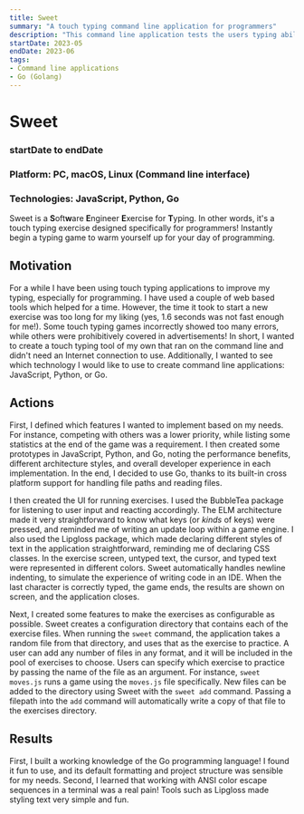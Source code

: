 ```yaml
---
title: Sweet
summary: "A touch typing command line application for programmers"
description: "This command line application tests the users typing ability, but unlike other touch typing trainers, it focuses on writing code, and starts up almost instantaneously!"
startDate: 2023-05
endDate: 2023-06
tags:
- Command line applications
- Go (Golang)
---
```


# Sweet
### startDate to endDate
### Platform: PC, macOS, Linux (Command line interface)
### Technologies: JavaScript, Python, Go

Sweet is a **S**oft**w**are **E**ngineer **E**xercise for **T**yping. In other words, it's a touch typing exercise designed specifically for programmers! Instantly begin a typing game to warm yourself up for your day of programming. 

## Motivation

For a while I have been using touch typing applications to improve my typing, especially for programming. I have used a couple of web based tools which helped for a time. However, the time it took to start a new exercise was too long for my liking (yes, 1.6 seconds was not fast enough for me!). Some touch typing games incorrectly showed too many errors, while others were prohibitively covered in advertisements! In short, I wanted to create a touch typing tool of my own that ran on the command line and didn't need an Internet connection to use. Additionally, I wanted to see which technology I would like to use to create command line applications: JavaScript, Python, or Go.

## Actions

First, I defined which features I wanted to implement based on my needs. For instance, competing with others was a lower priority, while listing some statistics at the end of the game was a requirement. I then created some prototypes in JavaScript, Python, and Go, noting the performance benefits, different architecture styles, and overall developer experience in each implementation. In the end, I decided to use Go, thanks to its built-in cross platform support for handling file paths and reading files.

I then created the UI for running exercises. I used the BubbleTea package for listening to user input and reacting accordingly. The ELM architecture made it very straightforward to know what keys (or *kinds* of keys) were pressed, and reminded me of writing an update loop within a game engine. I also used the Lipgloss package, which made declaring different styles of text in the application straightforward, reminding me of declaring CSS classes. In the exercise screen, untyped text, the cursor, and typed text were represented in different colors. Sweet automatically handles newline indenting, to simulate the experience of writing code in an IDE. When the last character is correctly typed, the game ends, the results are shown on screen, and the application closes.

Next, I created some features to make the exercises as configurable as possible. Sweet creates a configuration directory that contains each of the exercise files. When running the `sweet` command, the application takes a random file from that directory, and uses that as the exercise to practice. A user can add any number of files in any format, and it will be included in the pool of exercises to choose. Users can specify which exercise to practice by passing the name of the file as an argument. For instance, `sweet moves.js` runs a game using the `moves.js` file specifically. New files can be added to the directory using Sweet with the `sweet add` command. Passing a filepath into the `add` command will automatically write a copy of that file to the exercises directory.

## Results

First, I built a working knowledge of the Go programming language! I found it fun to use, and its default formatting and project structure was sensible for my needs. Second, I learned that working with ANSI color escape sequences in a terminal was a real pain! Tools such as Lipgloss made styling text very simple and fun.

